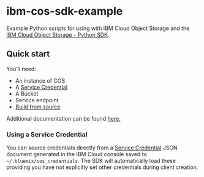 # ibm-cos-sdk-example

Example Python scripts for using with IBM Cloud Object Storage and the 
[IBM Cloud Object Storage - Python SDK](https://github.com/IBM/ibm-cos-sdk-python).

## Quick start

You\'ll need:

* An instance of COS
* A [Service Credential](#using-a-service-credential)
* A Bucket
* Service endpoint
* [Build from source](https://github.com/ibm/ibm-cos-sdk-python/#building-from-source)

Additional documentation can be found [here.](https://cloud.ibm.com/docs/services/cloud-object-storage?topic=cloud-object-storage-python#python-examples)

### Using a Service Credential

You can source credentials directly from a [Service
Credential](https://cloud.ibm.com/docs/services/cloud-object-storage/iam/service-credentials.html)
JSON document generated in the IBM Cloud console saved to
`~/.bluemix/cos_credentials`. The SDK will automatically load these
providing you have not explicitly set other credentials during client
creation.